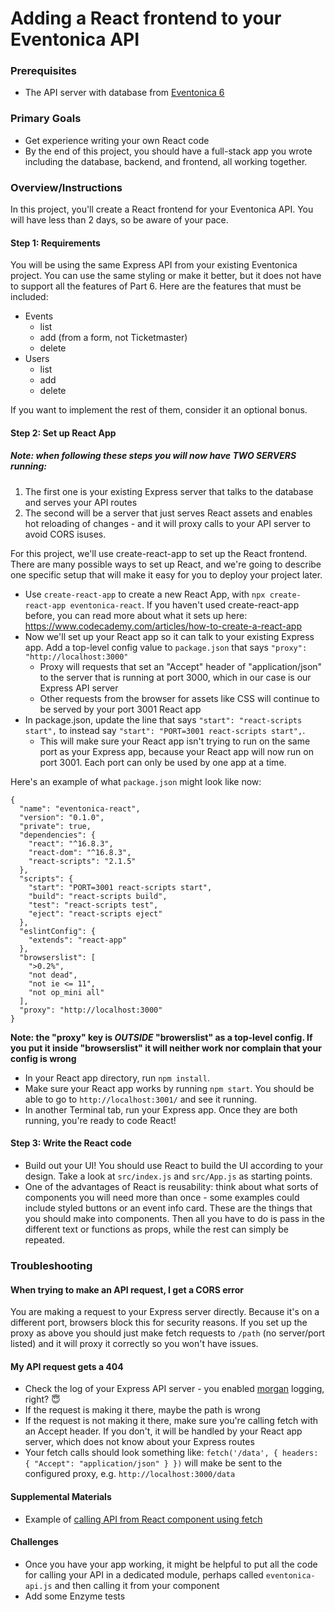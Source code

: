 # Adding a React frontend to your Eventonica API

### Prerequisites

- The API server with database from [Eventonica 6](./eventonica-part6-postgres.md)

### Primary Goals

- Get experience writing your own React code
- By the end of this project, you should have a full-stack app you wrote including the database, backend, and frontend, all working together.

### Overview/Instructions

In this project, you'll create a React frontend for your Eventonica API. You will have less than 2 days, so be aware of your pace.

#### Step 1: Requirements

You will be using the same Express API from your existing Eventonica project. You can use the same styling or make it better, but it does not have to support all the features of Part 6. Here are the features that must be included:

- Events
  - list
  - add (from a form, not Ticketmaster)
  - delete
- Users
  - list
  - add
  - delete

If you want to implement the rest of them, consider it an optional bonus.

#### Step 2: Set up React App

##### Note: when following these steps you will now have **TWO SERVERS** running:

1. The first one is your existing Express server that talks to the database and serves your API routes
1. The second will be a server that just serves React assets and enables hot reloading of changes - and it will proxy calls to your API server to avoid CORS isuses.

For this project, we'll use create-react-app to set up the React frontend. There are many possible ways to set up React,
and we're going to describe one specific setup that will make it easy for you to deploy your project later.

- Use `create-react-app` to create a new React App, with `npx create-react-app eventonica-react`.
  If you haven't used create-react-app before, you can read more about what it sets up here: https://www.codecademy.com/articles/how-to-create-a-react-app
- Now we'll set up your React app so it can talk to your existing Express app. Add a top-level config value to `package.json` that says `"proxy": "http://localhost:3000"`
  - Proxy will requests that set an "Accept" header of "application/json" to the server that is running at port 3000, which in our case is our Express API server
  - Other requests from the browser for assets like CSS will continue to be served by your port 3001 React app
- In package.json, update the line that says `"start": "react-scripts start",` to instead say `"start": "PORT=3001 react-scripts start",`.
  - This will make sure your React app isn't trying to run on the same port as your Express app, because your React app will now run on port 3001. Each port can only be used by one app at a time.

Here's an example of what `package.json` might look like now:

```
{
  "name": "eventonica-react",
  "version": "0.1.0",
  "private": true,
  "dependencies": {
    "react": "^16.8.3",
    "react-dom": "^16.8.3",
    "react-scripts": "2.1.5"
  },
  "scripts": {
    "start": "PORT=3001 react-scripts start",
    "build": "react-scripts build",
    "test": "react-scripts test",
    "eject": "react-scripts eject"
  },
  "eslintConfig": {
    "extends": "react-app"
  },
  "browserslist": [
    ">0.2%",
    "not dead",
    "not ie <= 11",
    "not op_mini all"
  ],
  "proxy": "http://localhost:3000"
}
```

**Note: the "proxy" key is _OUTSIDE_ "browerslist" as a top-level config. If you put it inside "browserslist" it will neither work nor complain that your config is wrong**

- In your React app directory, run `npm install`.
- Make sure your React app works by running `npm start`. You should be able to go to `http://localhost:3001/` and see it running.
- In another Terminal tab, run your Express app. Once they are both running, you're ready to code React!

#### Step 3: Write the React code

- Build out your UI! You should use React to build the UI according to your design. Take a look at `src/index.js` and `src/App.js` as starting points.
- One of the advantages of React is reusability: think about what sorts of components you will need more than once - some examples could include styled buttons or an event info card. These are the things that you should make into components. Then all you have to do is pass in the different text or functions as props, while the rest can simply be repeated.

### Troubleshooting

#### When trying to make an API request, I get a CORS error

You are making a request to your Express server directly. Because it's on a different port, browsers block this for security reasons. If you set up the proxy as above you should just make fetch requests to `/path` (no server/port listed) and it will proxy it correctly so you won't have issues.

#### My API request gets a 404

- Check the log of your Express API server - you enabled [morgan](https://www.npmjs.com/package/morgan) logging, right? 😇
- If the request is making it there, maybe the path is wrong
- If the request is not making it there, make sure you're calling fetch with an Accept header. If you don't, it will be handled by your React app server, which does not know about your Express routes
- Your fetch calls should look something like: `fetch('/data', { headers: { "Accept": "application/json" } })` will make be sent to the configured proxy, e.g. `http://localhost:3000/data`

#### Supplemental Materials

- Example of [calling API from React component using fetch](https://reactjs.org/docs/faq-ajax.html)

#### Challenges

- Once you have your app working, it might be helpful to put all the code for calling your API in a dedicated module, perhaps called `eventonica-api.js` and then calling it from your component
- Add some Enzyme tests
